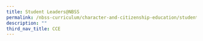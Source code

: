 ```yaml
---
title: Student Leaders@NBSS
permalink: /nbss-curriculum/character-and-citizenship-education/student-leaders-at-nbss
description: ""
third_nav_title: CCE
---
```

